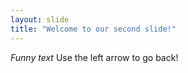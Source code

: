 ```yaml
---
layout: slide
title: "Welcome to our second slide!"
---
```

*Funny text*
Use the left arrow to go back!
